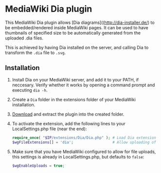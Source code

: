 # MediaWiki Dia plugin
This MediaWiki Dia plugin allows [Dia diagrams]((http://dia-installer.de/) to be embedded/rendered inside MediaWiki pages. It can be used to have thumbnails of specified size to be automatically generated from the uploaded .dia files.

This is achieved by having Dia installed on the server, and calling Dia to transform the `.dia` file to `.svg`.

## Installation
1. Install Dia on your MediaWiki server, and add it to your PATH, if neccesary. Verify whether it works by opening a command prompt and executing `dia -h`.
2. Create a `Dia` folder in the extensions folder of your MediaWiki installation.
3. [Download](https://github.com/marklagendijk/mediawiki-dia/archive/master.zip) and extract the plugin into the created folder.
4. To activate the extension, add the following lines to your LocalSettings.php file (near the end):

   ``` php
   require_once( "$IP/extensions/Dia/Dia.php" ); # Load Dia extension
   $wgFileExtensions[] = 'dia';                  # Allow uploading of dia files
   ```
5. Make sure that you have MediaWiki configured to allow for file uploads, this settings is already in LocalSettings.php, but defaults to `false`:
 
   ``` php
   $wgEnableUploads = true;
   ```




